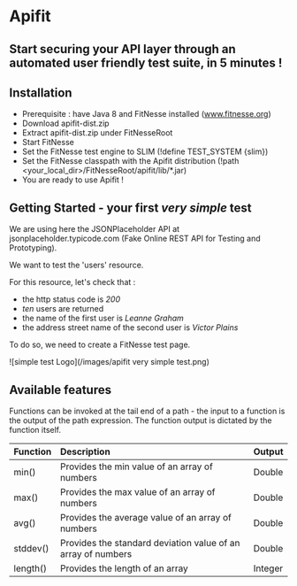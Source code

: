 # Apifit
## Start securing your API layer through an automated user friendly test suite, in 5 minutes !


Installation
------------
* Prerequisite : have Java 8 and FitNesse installed (www.fitnesse.org)
* Download apifit-dist.zip
* Extract apifit-dist.zip under FitNesseRoot
* Start FitNesse
* Set the FitNesse test engine to SLIM (!define TEST_SYSTEM {slim})
* Set the FitNesse classpath with the Apifit distribution (!path <your_local_dir>/FitNesseRoot/apifit/lib/*.jar)
* You are ready to use Apifit !


Getting Started - your first *very simple* test
-----------------------------------------------

We are using here the JSONPlaceholder API at jsonplaceholder.typicode.com (Fake Online REST API for Testing and Prototyping).

We want to test the 'users' resource.

For this resource, let's check that : 
* the http status code is *200*
* *ten* users are returned
* the name of the first user is *Leanne Graham*
* the address street name of the second user is *Victor Plains*

To do so, we need to create a FitNesse test page.



![simple test Logo](/images/apifit very simple test.png)


Available features
------------------

Functions can be invoked at the tail end of a path - the input to a function is the output of the path expression.
The function output is dictated by the function itself.

| Function                  | Description                                                        | Output    |
| :------------------------ | :----------------------------------------------------------------- |-----------|
| min()                    | Provides the min value of an array of numbers                       | Double    |
| max()                    | Provides the max value of an array of numbers                       | Double    |
| avg()                    | Provides the average value of an array of numbers                   | Double    |
| stddev()                 | Provides the standard deviation value of an array of numbers        | Double    |
| length()                 | Provides the length of an array                                     | Integer   |


